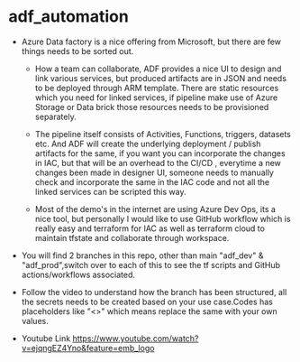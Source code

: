 # adf_automation

- Azure Data factory is a nice offering from Microsoft, but there are few things needs to be sorted out.

  - How a team can collaborate, ADF provides a nice UI to design and link various services, but produced artifacts are in JSON and needs to be deployed through ARM template.
  There are static resources which you need for linked services, if pipeline make use of Azure Storage or Data brick those resources needs to be provisioned separately.

  - The pipeline itself consists of Activities, Functions, triggers, datasets etc. And ADF will create the underlying deployment / publish artifacts for the same, if you want you can incorporate the changes in IAC, but that will be an overhead to the CI/CD , everytime a new changes been made in designer UI, someone needs to manually check and incorporate the same in the IAC code and not all the linked services can be scripted this way.

  - Most of the demo's in the internet are using Azure Dev Ops, its a nice tool, but personally I would like to use GitHub workflow which is really easy and terraform for IAC as well as terraform cloud to maintain tfstate and collaborate through workspace.

- You will find 2 branches in this repo, other than main "adf_dev" & "adf_prod",switch over to each of this to see the tf scripts and GitHub actions/workflows associated.
- Follow the video to understand how the branch has been structured, all the secrets needs to be created based on your use case.Codes has placeholders like "<>" which means replace the same with your own values.

- Youtube Link 
  https://www.youtube.com/watch?v=ejqngEZ4Yno&feature=emb_logo
